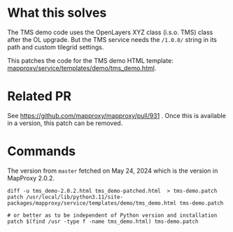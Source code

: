 # What this solves
The TMS demo code uses the OpenLayers XYZ class (i.s.o. TMS) class after the OL upgrade.
But the TMS service needs the `/1.0.0/` string in its path and custom tilegrid settings.

This patches the code for the TMS demo HTML template: [mapproxy/service/templates/demo/tms_demo.html](tms_demo-2.0.2.html).

# Related PR

See https://github.com/mapproxy/mapproxy/pull/931 . Once this is available in a version, this patch 
can be removed.

# Commands

The version from `master` fetched on May 24, 2024 which is the version in MapProxy 2.0.2.

``` 
diff -u tms_demo-2.0.2.html tms_demo-patched.html  > tms-demo.patch
patch /usr/local/lib/python3.11/site-packages/mapproxy/service/templates/demo/tms_demo.html tms-demo.patch

# or better as to be independent of Python version and installation
patch $(find /usr -type f -name tms_demo.html) tms-demo.patch
```